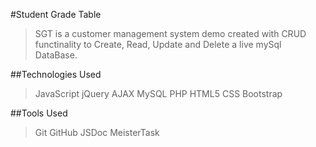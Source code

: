 
#Student Grade Table
>SGT is a customer management system demo created with CRUD functinality to Create, Read, Update and Delete a live mySql DataBase.

##Technologies Used

>JavaScript
>jQuery
>AJAX
>MySQL
>PHP
>HTML5
>CSS
>Bootstrap

##Tools Used

>Git
>GitHub
>JSDoc
>MeisterTask
